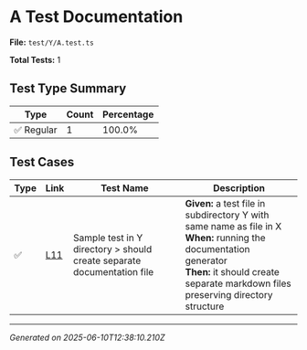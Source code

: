 # A Test Documentation

**File:** `test/Y/A.test.ts`

**Total Tests:** 1

## Test Type Summary

| Type | Count | Percentage |
|------|--------|------------|
| ✅ Regular | 1 | 100.0% |

## Test Cases

| Type | Link | Test Name | Description |
|------|------|-----------|-------------|
| ✅ | [L11](https://github.com/username/tsdoc-test-docs/blob/main/src/test/Y/A.test.ts#L11) | Sample test in Y directory > should create separate documentation file | **Given:** a test file in subdirectory Y with same name as file in X<br>**When:** running the documentation generator<br>**Then:** it should create separate markdown files preserving directory structure |

---
*Generated on 2025-06-10T12:38:10.210Z*
